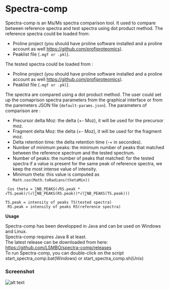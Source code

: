 # Spectra-comp
Spectra-comp is an Ms/Ms spectra comparison tool. It used to compare between reference spectra and test spectra using dot product method. The reference spectra could be loaded from:
* Proline project (you should have proline software installed and a proline account as well https://github.com/profiproteomics). 
* Peaklist file (<code>.mgf or .pkl</code>).

The tested spectra could be loaded from :

* Proline project (you should have proline software installed and a proline account as well https://github.com/profiproteomics).
* Peaklist file (<code>.mgf or .pkl</code>).

The spectra are compared using a dot product method. The user could set up the comaprison spectra parameters from the graphical interface or from the paremeters JSON file (<code>default-params.json</code>).
The parameters of comparison are :
* Precursor delta Moz: the delta (+- Moz), it will be used for the precursor moz.
* Fragment delta Moz: the delta (+- Moz), it will be used for the fragment moz.
* Delta retention time: the delta retention time (-+ in secondes).  
* Number of minimum peaks: the minimum number of peaks that matched between the reference spectrum and the tested spectrum.  
* Number of peaks: the number of peaks that matched: for the tested spectra if a value is present for the same peak of reference spectra, we keep the most intense value of intensity.   
* Minimum theta: this value is computed as <code>Math.cos(Math.toRadians(thetaMin))</code>  

 <code> Cos theta = ∑NB_PEAKS(√RS.peak * √TS.peak)/(√(∑NB_PEAKS(RS.peak))*√(∑NB_PEAKS(TS.peak)))</code> 
 
 <code>TS.peak = intensity of peaks TS(tested spectra)</code>  <br> <code> RS.peak = intensity of peaks RS(reference spectra)</code>
 
**Usage**

Spectra-comp has been developped in Java and can be used on Windows and Linux.<br>
Spectra-comp requires Java 8 at least.<br>
The latest release can be downloaded from here: https://github.com/LSMBO/spectra-comp/releases<br>
To run Spectra-comp, you can double-click on the script start_spectra_comp.bat(Windows) or start_spectra_comp.sh(Unix)
 <h3>Screenshot</h3>

![alt text](https://github.com/LSMBO/spectra-comp/blob/master/src/main/resources/images/screen-shot.png)

